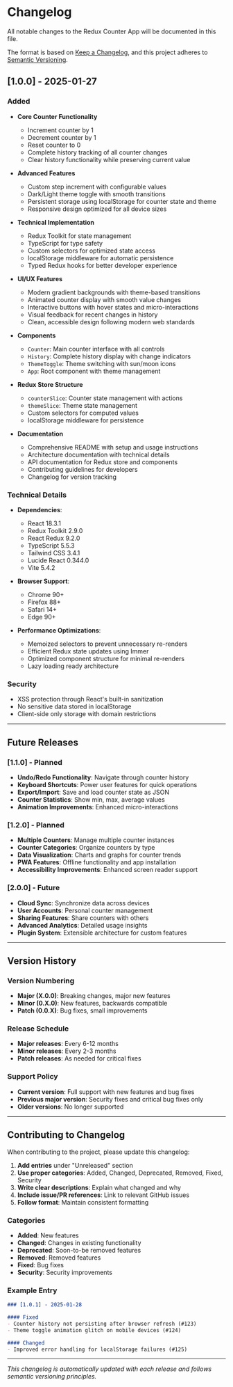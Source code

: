 # Changelog

All notable changes to the Redux Counter App will be documented in this file.

The format is based on [Keep a Changelog](https://keepachangelog.com/en/1.0.0/),
and this project adheres to [Semantic Versioning](https://semver.org/spec/v2.0.0.html).

## [1.0.0] - 2025-01-27

### Added
- **Core Counter Functionality**
  - Increment counter by 1
  - Decrement counter by 1
  - Reset counter to 0
  - Complete history tracking of all counter changes
  - Clear history functionality while preserving current value

- **Advanced Features**
  - Custom step increment with configurable values
  - Dark/Light theme toggle with smooth transitions
  - Persistent storage using localStorage for counter state and theme
  - Responsive design optimized for all device sizes

- **Technical Implementation**
  - Redux Toolkit for state management
  - TypeScript for type safety
  - Custom selectors for optimized state access
  - localStorage middleware for automatic persistence
  - Typed Redux hooks for better developer experience

- **UI/UX Features**
  - Modern gradient backgrounds with theme-based transitions
  - Animated counter display with smooth value changes
  - Interactive buttons with hover states and micro-interactions
  - Visual feedback for recent changes in history
  - Clean, accessible design following modern web standards

- **Components**
  - `Counter`: Main counter interface with all controls
  - `History`: Complete history display with change indicators
  - `ThemeToggle`: Theme switching with sun/moon icons
  - `App`: Root component with theme management

- **Redux Store Structure**
  - `counterSlice`: Counter state management with actions
  - `themeSlice`: Theme state management
  - Custom selectors for computed values
  - localStorage middleware for persistence

- **Documentation**
  - Comprehensive README with setup and usage instructions
  - Architecture documentation with technical details
  - API documentation for Redux store and components
  - Contributing guidelines for developers
  - Changelog for version tracking

### Technical Details
- **Dependencies**:
  - React 18.3.1
  - Redux Toolkit 2.9.0
  - React Redux 9.2.0
  - TypeScript 5.5.3
  - Tailwind CSS 3.4.1
  - Lucide React 0.344.0
  - Vite 5.4.2

- **Browser Support**:
  - Chrome 90+
  - Firefox 88+
  - Safari 14+
  - Edge 90+

- **Performance Optimizations**:
  - Memoized selectors to prevent unnecessary re-renders
  - Efficient Redux state updates using Immer
  - Optimized component structure for minimal re-renders
  - Lazy loading ready architecture

### Security
- XSS protection through React's built-in sanitization
- No sensitive data stored in localStorage
- Client-side only storage with domain restrictions

---

## Future Releases

### [1.1.0] - Planned
- **Undo/Redo Functionality**: Navigate through counter history
- **Keyboard Shortcuts**: Power user features for quick operations
- **Export/Import**: Save and load counter state as JSON
- **Counter Statistics**: Show min, max, average values
- **Animation Improvements**: Enhanced micro-interactions

### [1.2.0] - Planned
- **Multiple Counters**: Manage multiple counter instances
- **Counter Categories**: Organize counters by type
- **Data Visualization**: Charts and graphs for counter trends
- **PWA Features**: Offline functionality and app installation
- **Accessibility Improvements**: Enhanced screen reader support

### [2.0.0] - Future
- **Cloud Sync**: Synchronize data across devices
- **User Accounts**: Personal counter management
- **Sharing Features**: Share counters with others
- **Advanced Analytics**: Detailed usage insights
- **Plugin System**: Extensible architecture for custom features

---

## Version History

### Version Numbering
- **Major (X.0.0)**: Breaking changes, major new features
- **Minor (0.X.0)**: New features, backwards compatible
- **Patch (0.0.X)**: Bug fixes, small improvements

### Release Schedule
- **Major releases**: Every 6-12 months
- **Minor releases**: Every 2-3 months
- **Patch releases**: As needed for critical fixes

### Support Policy
- **Current version**: Full support with new features and bug fixes
- **Previous major version**: Security fixes and critical bug fixes only
- **Older versions**: No longer supported

---

## Contributing to Changelog

When contributing to the project, please update this changelog:

1. **Add entries** under "Unreleased" section
2. **Use proper categories**: Added, Changed, Deprecated, Removed, Fixed, Security
3. **Write clear descriptions**: Explain what changed and why
4. **Include issue/PR references**: Link to relevant GitHub issues
5. **Follow format**: Maintain consistent formatting

### Categories
- **Added**: New features
- **Changed**: Changes in existing functionality
- **Deprecated**: Soon-to-be removed features
- **Removed**: Removed features
- **Fixed**: Bug fixes
- **Security**: Security improvements

### Example Entry
```markdown
### [1.0.1] - 2025-01-28

#### Fixed
- Counter history not persisting after browser refresh (#123)
- Theme toggle animation glitch on mobile devices (#124)

#### Changed
- Improved error handling for localStorage failures (#125)
```

---

*This changelog is automatically updated with each release and follows semantic versioning principles.*